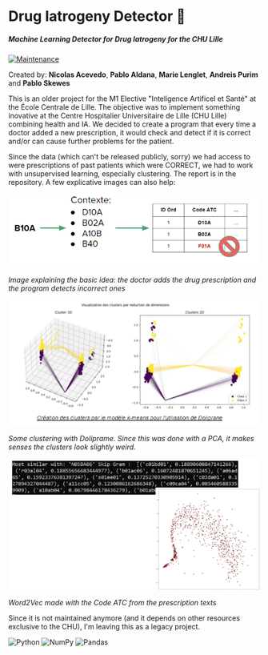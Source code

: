 # Drug Iatrogeny Detector 💊
##### Machine Learning Detector for Drug Iatrogeny for the CHU Lille
[![Maintenance](https://img.shields.io/badge/Maintained%3F-no-red.svg)](https://github.com/AndreisPurim/DrugIatrogenyDetector)

Created by: **Nicolas Acevedo**, **Pablo Aldana**, **Marie Lenglet**, **Andreis Purim** and **Pablo Skewes**

This is an older project for the M1 Elective "Inteligence Artificel et Santé" at the École Centrale de Lille. The objective was to implement something inovative at the Centre Hospitalier Universitaire de Lille (CHU Lille) combining health and IA. We decided to create a program that every time a doctor added a new prescription, it would check and detect if it is correct and/or can cause further problems for the patient.

Since the data (which can't be released publicly, sorry) we had access to were prescriptions of past patients which were CORRECT, we had to work with unsupervised learning, especially clustering. The report is in the repository. A few explicative images can also help:

![](explanation1.PNG)

_Image explaining the basic idea: the doctor adds the drug prescription and the program detects incorrect ones_

![](explanation2.PNG)

_Some clustering with Doliprame. Since this was done with a PCA, it makes senses the clusters look slightly weird._

![](explanation3.PNG)

_Word2Vec made with the Code ATC from the prescription texts_

Since it is not maintained anymore (and it depends on other resources exclusive to the CHU), I'm leaving this as a legacy project. 

![Python](https://img.shields.io/badge/python-3670A0?style=for-the-badge&logo=python&logoColor=ffdd54) ![NumPy](https://img.shields.io/badge/numpy-%23013243.svg?style=for-the-badge&logo=numpy&logoColor=white) ![Pandas](https://img.shields.io/badge/pandas-%23150458.svg?style=for-the-badge&logo=pandas&logoColor=white)
